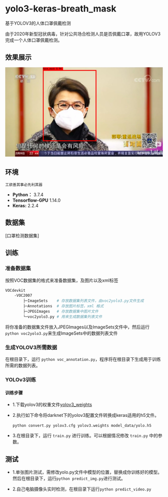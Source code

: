 # yolo3-keras-breath_mask

基于YOLOV3的人体口罩佩戴检测

由于2020年新型冠状病毒，针对公共场合检测人员是否佩戴口罩，故用YOLOV3完成一个人体口罩佩戴检测。


## 效果展示


![have_mask_sample](img/3_output.jpg)

## 环境

`工欲善其事必先利其器`

- **Python：** 3.7.4
- **Tensorflow-GPU** 1.14.0
- **Keras:** 2.2.4

## 数据集


[口罩检测数据集]


##  训练

### 准备数据集

按照VOC数据集的格式来准备数据集，及图片以及xml标签

```sh
VOCdevkit
	-VOC2007
		├─ImageSets    # 存放数据集列表文件，由voc2yolo3.py文件生成
		├─Annotations  # 存放图片标签，xml 格式
		├─JPEGImages   # 存放数据集中图片文件
		└─voc2yolo3.py # 用来生成数据集列表文件
```

将你准备的数据集文件放入JPEGImages以及ImageSets文件中，然后运行`python voc2yolo3.py`来生成ImageSets中的数据列表文件


### 生成YOLOV3所需数据

在根目录下，运行 `python voc_annotation.py`，程序将在根目录下生成用于训练所需的数据列表。

### YOLOv3训练

#### 训练步骤

 - 1.下载yolov3的权重文件[yolov3_weights](https://pjreddie.com/media/files/yolov3.weights)

 - 2.执行如下命令将darknet下的yolov3配置文件转换成keras适用的h5文件。

    `python convert.py yolov3.cfg yolov3.weights model_data/yolo.h5`

 - 3.在根目录下，运行 `train.py` 进行训练。可以根据情况修改 `train.py` 中的参数。


## 测试

  - 1.单张图片测试，需修改yolo.py文件中模型的位置，替换成你训练好的模型。然后在根目录下，运行`python predict_img.py`进行测试。

  - 2.自己电脑摄像头实时检测，在根目录下运行`python predict_video.py`








